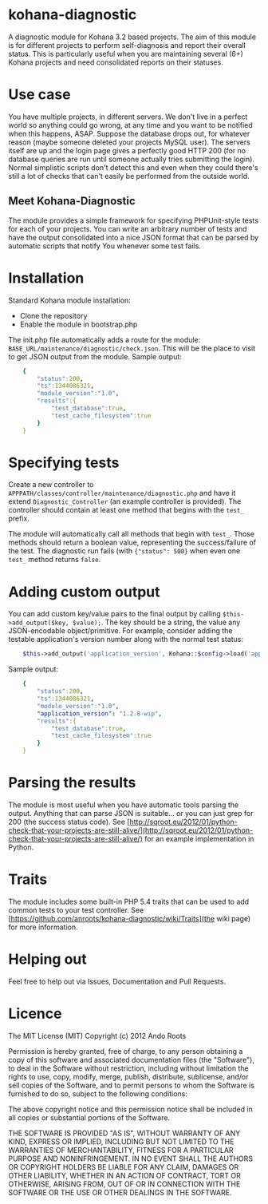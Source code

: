 kohana-diagnostic
=================

A diagnostic module for Kohana 3.2 based projects. The aim of this module is for different projects to perform self-diagnosis
and report their overall status. This is particularly useful when you are maintaining several (6+) Kohana projects and need
consolidated reports on their statuses.

# Use case

You have multiple projects, in different servers. We don't live in a perfect world so anything could go wrong,
at any time and you want to be notified when this happens, ASAP. Suppose the database drops out,
for whatever reason (maybe someone deleted your projects MySQL user). The servers itself are up and the login page gives a
perfectly good HTTP 200 (for no database queries are run until someone actually tries submitting the login). Normal simplistic
scripts don't detect this and even when they could there's still a lot of checks that can't easily be performed from the
outside world.

## Meet Kohana-Diagnostic

The module provides a simple framework for specifying PHPUnit-style tests for each of your projects.
You can write an arbitrary number of tests and have the output consolidated into a nice JSON format that can be parsed by
automatic scripts that notify You whenever some test fails.

# Installation

Standard Kohana module installation:

* Clone the repository
* Enable the module in bootstrap.php

The init.php file automatically adds a route for the module: `BASE_URL/maintenance/diagnostic/check.json`.
This will be the place to visit to get JSON output from the module. Sample output:

```yaml
    {
        "status":200,
        "ts":1344086321,
        "module_version":"1.0",
        "results":{
            "test_database":true,
            "test_cache_filesystem":true
        }
    }
```

# Specifying tests

Create a new controller to `APPPATH/classes/controller/maintenance/diagnostic.php` and have it extend `Diagnostic_Controller`
(an example controller is provided). The controller should contain at least one method that begins with the `test_` prefix.

The module will automatically call all methods that begin with `test_`. Those methods should return a boolean value,
representing the success/failure of the test. The diagnostic run fails (with `{"status": 500}` when even one `test_` method
returns `false`.

# Adding custom output

You can add custom key/value pairs to the final output by calling `$this->add_output($key,
$value);`. The key should be a string, the value any JSON-encodable object/primitive. For example,
consider adding the testable application's version number along with the normal test status:

```php
    $this->add_output('application_version', Kohana::$config->load('app.version'));
```

Sample output:

```yaml
    {
        "status":200,
        "ts":1344086321,
        "module_version":"1.0",
        "application_version": "1.2.8-wip",
        "results":{
            "test_database":true,
            "test_cache_filesystem":true
        }
    }
```

# Parsing the results

The module is most useful when you have automatic tools parsing the output. Anything that can parse JSON is suitable... or you
can just grep for 200 (the success status code).
See [http://sqroot.eu/2012/01/python-check-that-your-projects-are-still-alive/](http://sqroot.eu/2012/01/python-check-that-your-projects-are-still-alive/)
 for an example implementation in Python.

# Traits

The module includes some built-in PHP 5.4 traits that can be used to add common tests to your test controller. See 
[https://github.com/anroots/kohana-diagnostic/wiki/Traits](the wiki page) for more information.

# Helping out

Feel free to help out via Issues, Documentation and Pull Requests.

# Licence

The MIT License (MIT)
Copyright (c) 2012 Ando Roots

Permission is hereby granted, free of charge, to any person obtaining a copy of this software and associated documentation files (the "Software"), to deal in the Software without restriction, including without limitation the rights to use, copy, modify, merge, publish, distribute, sublicense, and/or sell copies of the Software, and to permit persons to whom the Software is furnished to do so, subject to the following conditions:

The above copyright notice and this permission notice shall be included in all copies or substantial portions of the Software.

THE SOFTWARE IS PROVIDED "AS IS", WITHOUT WARRANTY OF ANY KIND, EXPRESS OR IMPLIED, INCLUDING BUT NOT LIMITED TO THE WARRANTIES OF MERCHANTABILITY, FITNESS FOR A PARTICULAR PURPOSE AND NONINFRINGEMENT. IN NO EVENT SHALL THE AUTHORS OR COPYRIGHT HOLDERS BE LIABLE FOR ANY CLAIM, DAMAGES OR OTHER LIABILITY, WHETHER IN AN ACTION OF CONTRACT, TORT OR OTHERWISE, ARISING FROM, OUT OF OR IN CONNECTION WITH THE SOFTWARE OR THE USE OR OTHER DEALINGS IN THE SOFTWARE.